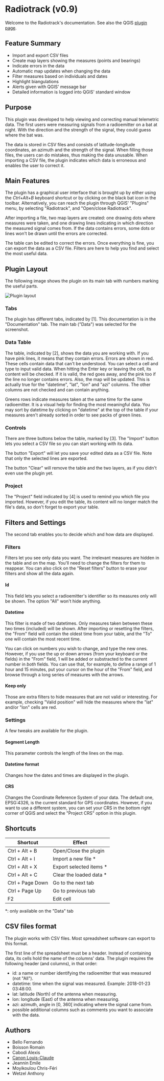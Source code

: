 # Radiotrack (v0.9)

Welcome to the Radiotrack's documentation. See also the QGIS
[plugin page](http://plugins.qgis.org/plugins/Radiotrack/).

## Feature Summary

- Import and export CSV files
- Create map layers showing the measures (points and bearings)
- Indicate errors in the data
- Automatic map updates when changing the data
- Filter measures based on individuals and dates
- Highlight biangulations
- Alerts given with QGIS' message bar
- Detailed information is logged into QGIS' standard window

## Purpose

This plugin was developed to help viewing and correcting manual
telemetric data. The first users were measuring signals from a
radioemitter on a bat at night. With the direction and the strength of
the signal, they could guess where the bat was.

The data is stored in CSV files and consists of latitude-longitude
coordinates, an azimuth and the strength of the signal. When filling
those files, the users can do mistakes, thus making the data unusable.
When importing a CSV file, the plugin indicates which data is
erroneous and enables the user to correct it.

## Main Features

The plugin has a graphical user interface that is brought up by either
using the _Ctrl+Alt+B_ keyboard shortcut or by clicking on
the black bat icon in the toolbar. Alternatively, you can reach the
plugin through QGIS' "Plugins" menu, by selecting "Radiotrack", and
"Open/close Radiotrack".

After importing a file, two map layers are created: one drawing dots
where measures were taken, and one drawing lines indicating in which
direction the measured signal comes from. If the data contains errors,
some dots or lines won't be drawn until the errors are corrected.

The table can be edited to correct the errors. Once everything is
fine, you can export the data as a CSV file. Filters are here to help
you find and select the most useful data.

## Plugin Layout

The following image shows the plugin on its main tab with numbers
marking the useful parts.

![Plugin layout](Documentation/images/main.png)

### Tabs

The plugin has different tabs, indicated by [1]. This documentation is
in the "Documentation" tab. The main tab ("Data") was selected for the
screenshot.

### Data Table

The table, indicated by [2], shows the data you are working with. If
you have pink lines, it means that they contain errors. Errors are
shown in red. These cells contain data that can't be understood. You
can select a cell and type to input valid data. When hitting the Enter
key or leaving the cell, its content will be checked. If it is valid,
the red goes away, and the pink too if the line no longer contains
errors. Also, the map will be updated. This is actually true for the
"datetime", "lat", "lon" and "azi" columns. The other columns are not
checked and can contain anything.

Greens rows indicate measures taken at the same time for the same
radioemitter. It is a visual help for finding the most meaningful
data. You may sort by datetime by clicking on "datetime" at the top of
the table if your measures aren't already sorted in order to see packs
of green lines.

### Controls

There are three buttons below the table, marked by [3]. The "Import"
button lets you select a CSV file so you can start working with its
data.

The button "Export" will let you save your edited data as a CSV file.
Note that only the selected lines are exported.

The button "Clear" will remove the table and the two layers, as if you
didn't even use the plugin yet.

### Project

The "Project" field indicated by [4] is used to remind you which file
you imported. However, if you edit the table, its content will no
longer match the file's data, so don't forget to export your table.


## Filters and Settings

The second tab enables you to decide which and how data are displayed.

### Filters

Filters let you see only data you want. The irrelevant measures are
hidden in the table and on the map. You'll need to change the filters
for them to reappear. You can also click on the "Reset filters" button
to erase your filters and show all the data again.

#### Id

This field lets you select a radioemitter's identifier so its measures
only will be shown. The option "All" won't hide anything.

#### Datetime

This filter is made of two datetimes. Only measures taken between
these two times (included) will be shown. After importing or resetting
the filters, the "From" field will contain the oldest time from your
table, and the "To" one will contain the most recent time.

You can click on numbers you wish to change, and type the new ones.
However, if you use the up or down arrows (from your keyboard or the
fields) in the "From" field, 1 will be added or substracted to the
current number in <em>both</em> fields. You can use that, for example,
to define a range of 1 hour and 15 minutes, put your cursor on the
hour of the "From" field, and browse through a long series of measures
with the arrows.

#### Keep only

Those are extra filters to hide measures that are not valid or
interesting. For example, checking "Valid position" will hide the
measures where the "lat" and/or "lon" cells are red.

### Settings

A few tweaks are available for the plugin.

#### Segment Length

This parameter controls the length of the lines on the map.

#### Datetime format

Changes how the dates and times are displayed in the plugin.

#### CRS

Changes the Coordinate Reference System of your data. The default one,
EPSG:4326, is the current standard for GPS coordinates. However, if
you want to use a different system, you can set your CRS in the bottom
right corner of QGIS and select the "Project CRS" option in this
plugin.

## Shortcuts

| Shortcut         | Effect                  |
| ---------------- |-------------------------|
| Ctrl + Alt + B   | Open/Close the plugin   |
| Ctrl + Alt + I   | Import a new file     * |
| Ctrl + Alt + X   | Export selected items * |
| Ctrl + Alt + C   | Clear the loaded data * |
| Ctrl + Page Down | Go to the next tab      |
| Ctrl + Page Up   | Go to previous tab      |
| F2               | Edit cell               |

*: only available on the "Data" tab

## CSV files format

The plugin works with CSV files. Most spreadsheet software can export
to this format.

The first line of the spreadsheet must be a header. Instead of
containing data, its cells hold the name of the columns' data. The
plugin requires the following header (and columns), in that order:

- id: a name or number identifying the radioemitter that was measured
  (not "All").
- datetime: time when the signal was measured. Example: 2018-01-23
  03:48:00.
- lat: latitude (North) of the antenna when measuring.
- lon: longitude (East) of the antenna when measuring.
- azi: azimuth, angle in [0, 360[ indicating where the signal came from.
- possible additional columns such as comments you want to associate
  with the data.

## Authors

- Bello Fernando
- Boisson Romain
- Cabodi Alexis
- [Canon Louis-Claude](http://lccanon.free.fr/)
- Jeannin Emile
- Moyikoulou Chris-Féri
- Wetzel Anthony
